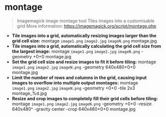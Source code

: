 # montage
> Imagemagick image montage tool
> Tiles images into a customisable grid
> More information: <https://imagemagick.org/script/montage.php>
- **Tile images into a grid, automatically resizing images larger than the grid cell size:**
montage `image1.png` `image2.jpg` `imageN.png` montage.jpg
- **Tile images into a grid, automatically calculating the grid cell size from the largest image:**
montage `image1.png` `image2.jpg` `imageN.png` -geometry +0+0 montage.jpg
- **Set the grid cell size and resize images to fit it before tiling:**
montage `image1.png` `image2.jpg` `imageN.png` -geometry 640x480+0+0 montage.jpg
- **Limit the number of rows and columns in the grid, causing input images to overflow into multiple output montages:**
montage `image1.png` `image2.jpg` `imageN.png` -geometry +0+0 -tile 2x3 montage_%d.jpg
- **Resize and crop images to completely fill their grid cells before tiling:**
montage `image1.png` `image2.jpg` `imageN.png` -geometry +0+0 -resize 640x480^ -gravity center -crop 640x480+0+0 montage.jpg
